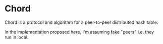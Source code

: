 # Chord
Chord is a protocol and algorithm for a peer-to-peer distributed hash table. 

In the implementation proposed here, I'm assuming fake "peers" i.e. they run in local.